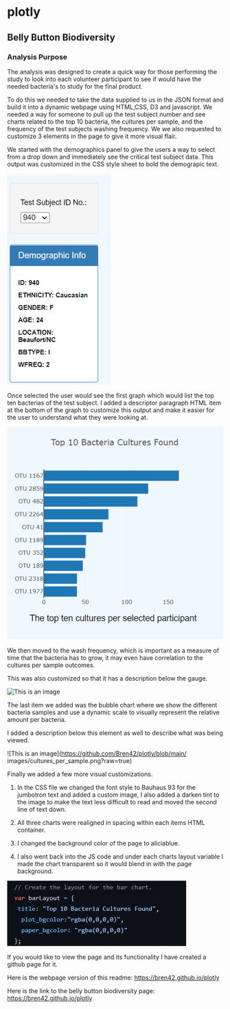 # plotly

## Belly Button Biodiversity 

### Analysis Purpose

The analysis was designed to create a quick way for those performing the study to look into each volunteer participant to see if would have the needed bacteria's to study for the final product. 

To do this we needed to take the data supplied to us in the JSON format and build it into a dynamic webpage using HTML,CSS, D3 and javascript. We needed a way for someone to pull up the test subject number and see charts related to the top 10 bacteria, the cultures per sample, and the frequency of the test subjects washing frequency. We we also requested to customize 3 elements in the page to give it more visual flair.

We started with the demographics panel to give the users a way to select from a drop down and immediately see the critical test subject data.
This output was customized in the CSS style sheet to bold the demograpic text.

![This is an image](https://github.com/Bren42/plotly/blob/main/images/demographics.png?raw=true)

Once selected the user would see the first graph which would list the top ten bacterias of the test subject.
I added a descriptor paragraph HTML item at the bottom of the graph to customize this output and make it easier for the user to understand what they were looking at.

![This is an image](https://github.com/Bren42/plotly/blob/main/images/top_ten.png?raw=true)

We then moved to the wash frequency, which is important as a measure of time that the bacteria has to grow, it may even have correlation to the cultures per sample outcomes. 

This was also customized so that it has a description below the gauge.

![This is an image](https://user-images.githubusercontent.com/105946959/193912872-3ab1bb86-a422-48a5-91f1-02ea190ea698.png)

The last item we added was the bubble chart where we show the different bacteria samples and use a dynamic scale to visually represent the relative amount per bacteria.

I added a description below this element as well to describe what was being viewed.

![This is an image](https://github.com/Bren42/plotly/blob/main/
images/cultures_per_sample.png?raw=true)

Finally we added a few more visual customizations. 

1. In the CSS file we changed the font style to Bauhaus 93 for the jumbotron text and added a custom image, I also added a darken tint to the image to make the text less difficult to read and moved the second line of text down.

2. All three charts were realigned in spacing within each items HTML container.

3. I changed the background color of the page to aliciablue.

4. I also went back into the JS code and under each charts layout variable I made the chart transparent so it would blend in with the page background.

![This is an image](https://github.com/Bren42/plotly/blob/main/images/transparent.png?raw=true)

If you would like to view the page and its functionality I have created a github page for it.

Here is the webpage version of this readme: https://bren42.github.io/plotly

Here is the link to the belly button biodiversity page: https://bren42.github.io/plotly


